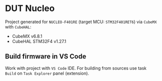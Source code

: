 # DUT Nucleo

Project generated for `NUCLEO-F401RE` (target MCU: `STM32F401RET6`) via `CubeMX` with `CubeHAL`:

* CubeMX v6.8.1
* CubeHAL STM32F4 v1.27.1

## Build firmware in VS Code

Work with project with `VS Code` IDE. 
For building from sources use task `Build` on `Task Explorer` panel (extension).